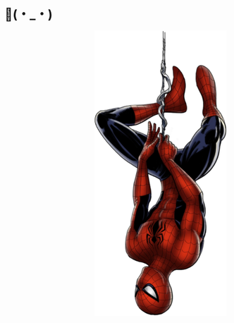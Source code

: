 # :wave:(・_・)
<img display="float" align="right" width="300" src="https://raw.githubusercontent.com/Cosmochil/Cosmochil/main/spidey.png">



<!--
**Cosmochil/Cosmochil** is a ✨ _special_ ✨ repository because its `README.md` (this file) appears on your GitHub profile.

Here are some ideas to get you started:

- 🔭 I’m currently working on ...
- 🌱 I’m currently learning ...
- 👯 I’m looking to collaborate on ...
- 🤔 I’m looking for help with ...
- 💬 Ask me about ...
- 📫 How to reach me: ...
- 😄 Pronouns: ...
- ⚡ Fun fact: ...
-->
